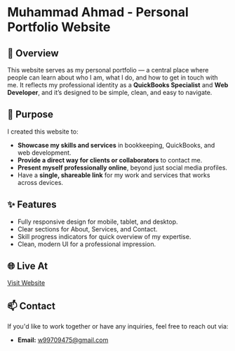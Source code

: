 # Muhammad Ahmad - Personal Portfolio Website

## 📌 Overview
This website serves as my personal portfolio — a central place where people can learn about who I am, what I do, and how to get in touch with me. It reflects my professional identity as a **QuickBooks Specialist** and **Web Developer**, and it’s designed to be simple, clean, and easy to navigate.

## 🎯 Purpose
I created this website to:
- **Showcase my skills and services** in bookkeeping, QuickBooks, and web development.
- **Provide a direct way for clients or collaborators** to contact me.
- **Present myself professionally online**, beyond just social media profiles.
- Have a **single, shareable link** for my work and services that works across devices.

## ✨ Features
- Fully responsive design for mobile, tablet, and desktop.
- Clear sections for About, Services, and Contact.
- Skill progress indicators for quick overview of my expertise.
- Clean, modern UI for a professional impression.

## 🌐 Live At
[Visit Website]((https://ahmad123m.github.io/data-entry-portfolio))

## 📫 Contact
If you'd like to work together or have any inquiries, feel free to reach out via:
- **Email:** w99709475@gmail.com




